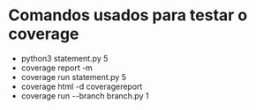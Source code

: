 # Comandos usados para testar o coverage

- python3 statement.py 5
- coverage report -m
- coverage run statement.py 5
- coverage html -d coveragereport
- coverage run --branch branch.py 1